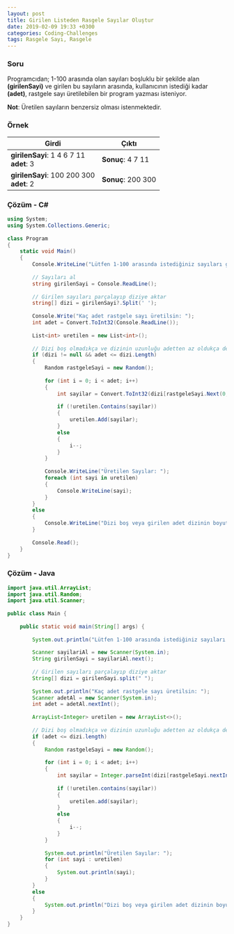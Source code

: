 ```yaml
---
layout: post
title: Girilen Listeden Rasgele Sayılar Oluştur
date: 2019-02-09 19:33 +0300
categories: Coding-Challenges
tags: Rasgele Sayı, Rasgele
---
```

### Soru
Programcıdan; 1-100 arasında olan sayıları boşluklu bir şekilde alan **(girilenSayi)** ve girilen bu sayıların arasında, kullanıcının istediği kadar **(adet)**, rastgele sayı üretilebilen bir program yazması isteniyor.

**Not**: Üretilen sayıların benzersiz olması istenmektedir.

### Örnek

| Girdi       | Çıktı      |
|-------------|------------|
| **girilenSayi**: 1 4 6 7 11<br>**adet**: 3 | **Sonuç**: 4 7 11 |
| **girilenSayi**: 100 200 300<br>**adet**: 2 | **Sonuç**: 200 300 |

### Çözüm - C#
```csharp
using System;
using System.Collections.Generic;
 
class Program
{
    static void Main()
    {
        Console.WriteLine("Lütfen 1-100 arasında istediğiniz sayıları giriniz (Eklemeyi bitirmek için 0'a basınız): ");
 
        // Sayıları al
        string girilenSayi = Console.ReadLine();
 
        // Girilen sayıları parçalayıp diziye aktar
        string[] dizi = girilenSayi?.Split(' ');
 
        Console.Write("Kaç adet rastgele sayı üretilsin: ");
        int adet = Convert.ToInt32(Console.ReadLine());
 
        List<int> uretilen = new List<int>();
 
        // Dizi boş olmadıkça ve dizinin uzunluğu adetten az oldukça devam et
        if (dizi != null && adet <= dizi.Length)
        {
            Random rastgeleSayi = new Random();
 
            for (int i = 0; i < adet; i++)
            {
                int sayilar = Convert.ToInt32(dizi[rastgeleSayi.Next(0, dizi.Length)]);
 
                if (!uretilen.Contains(sayilar))
                {
                    uretilen.Add(sayilar);
                }
                else
                {
                    i--;
                }
            }
 
            Console.WriteLine("Üretilen Sayılar: ");
            foreach (int sayi in uretilen)
            {
                Console.WriteLine(sayi);
            }
        }
        else
        {
            Console.WriteLine("Dizi boş veya girilen adet dizinin boyutundan daha büyük.");
        }
 
        Console.Read();
    }
}
```

### Çözüm - Java
```java
import java.util.ArrayList;
import java.util.Random;
import java.util.Scanner;
 
public class Main {
 
    public static void main(String[] args) {
 
        System.out.println("Lütfen 1-100 arasında istediğiniz sayıları giriniz (Eklemeyi bitirmek için 0'a basınız): ");
 
        Scanner sayilariAl = new Scanner(System.in);
        String girilenSayi = sayilariAl.next();
 
        // Girilen sayıları parçalayıp diziye aktar
        String[] dizi = girilenSayi.split(" ");
 
        System.out.println("Kaç adet rastgele sayı üretilsin: ");
        Scanner adetAl = new Scanner(System.in);
        int adet = adetAl.nextInt();
 
        ArrayList<Integer> uretilen = new ArrayList<>();
 
        // Dizi boş olmadıkça ve dizinin uzunluğu adetten az oldukça devam et
        if (adet <= dizi.length)
        {
            Random rastgeleSayi = new Random();
 
            for (int i = 0; i < adet; i++)
            {
                int sayilar = Integer.parseInt(dizi[rastgeleSayi.nextInt(1) + dizi.length]);
 
                if (!uretilen.contains(sayilar))
                {
                    uretilen.add(sayilar);
                }
                else
                {
                    i--;
                }
            }
 
            System.out.println("Üretilen Sayılar: ");
            for (int sayi : uretilen)
            {
                System.out.println(sayi);
            }
        }
        else
        {
            System.out.println("Dizi boş veya girilen adet dizinin boyutundan daha büyük.");
        }
    }
}
```